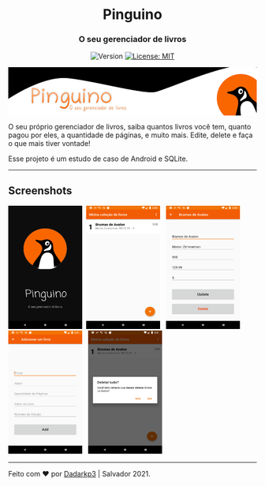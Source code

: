 <h1 align="center">Pinguino</h1>
<h3 align="center">O seu gerenciador de livros</h2>

<p align="center">
  <img alt="Version" src="https://img.shields.io/badge/version-1.0.1-orange.svg?cacheSeconds=2592000" />
  <a href="#" target="_blank">
    <img alt="License: MIT" src="https://img.shields.io/badge/License-MIT-orange.svg" />
  </a>
</p>

<p align="center">
  <img align="center" alt="screen" src="./gitresources/header.png" />
</P>
<p>
O seu próprio gerenciador de livros, saiba quantos livros você tem, quanto pagou por eles, a quantidade de páginas, e muito mais. Edite, delete e faça o que mais tiver vontade!

Esse projeto é um estudo de caso de Android e SQLite. 

</p>

---

## Screenshots

<img align="left" width="150" height="250" src="./gitresources/screen1.png"> &nbsp; <img width="150" height="250" src="./gitresources/screen2.png"> &nbsp;
<img  width="150" height="250" src="./gitresources/screen3.png"> &nbsp;
<img  width="150" height="250" src="./gitresources/screen4.png"> &nbsp;
<img  width="150" height="250" src="./gitresources/screen5.png">

---

Feito com ♥ por <a href="https://twitter.com/Dadarkp3">Dadarkp3</a> | Salvador 2021.
